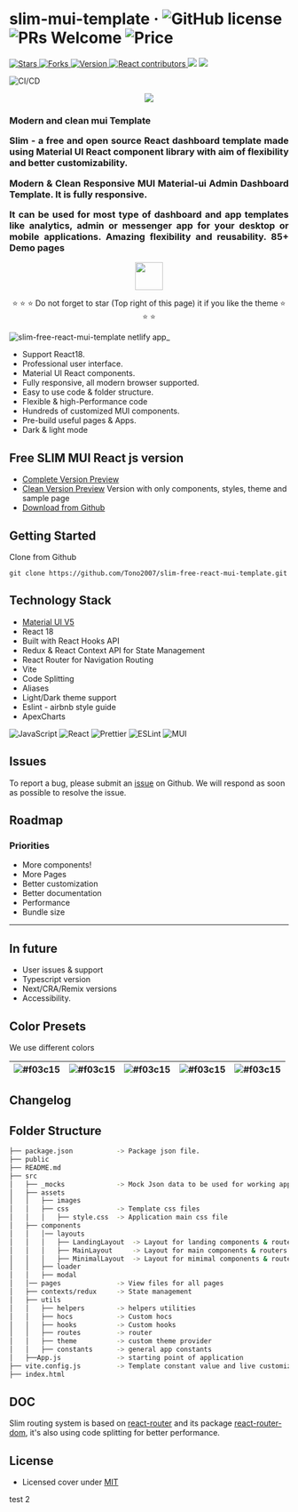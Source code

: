 # slim-mui-template &middot; ![GitHub license](https://img.shields.io/badge/license-MIT-blue.svg) ![PRs Welcome](https://img.shields.io/badge/PRs-welcome-brightgreen.svg) ![Price](https://img.shields.io/badge/price-FREE-0098f7.svg)

<a href="https://github.com/Tono2007/slim-free-react-mui-template/stargazers">
  <img alt="Stars" src="https://img.shields.io/github/stars/Tono2007/slim-free-react-mui-template?style=social">
<a href="https://github.com/Tono2007/slim-free-react-mui-template/forks">
  <img alt="Forks" src="https://img.shields.io/github/forks/Tono2007/slim-free-react-mui-template?style=social">
</a>
<a href="https://github.com/Tono2007/slim-free-react-mui-template/releases">
  <img alt="Version" src="https://img.shields.io/github/package-json/v/Tono2007/slim-free-react-mui-template?filename=complete-template%2Fpackage.json">
</a>
<a href="https://github.com/Tono2007/slim-free-react-mui-template/graphs/contributors">
  <img alt="React contributors" src="https://img.shields.io/github/contributors/Tono2007/slim-free-react-mui-template">
</a>
<a href="https://github.com/Tono2007/slim-free-react-mui-template/releases"><img src="https://img.shields.io/github/release/Tono2007/slim-free-react-mui-template"></a>
<a href="https://github.com/Tono2007/slim-free-react-mui-template/issues"><img src="https://img.shields.io/badge/contributions-welcome-brightgreen.svg?style=flat"></a>

![CI/CD](https://github.com/Tono2007/slim-free-react-mui-template/actions/workflows/pipeline.yml/badge.svg)

<div align="center">
<img src="complete-template//src/assets/images/logo/png/Color_logo_nobg.png" />  
</div>
<h3 align="justify">Modern and clean mui Template

Slim - a free and open source React dashboard template made using Material UI React component library with aim of flexibility and better customizability.

Modern & Clean Responsive MUI Material-ui Admin Dashboard Template. It is fully responsive.

It can be used for most type of dashboard and app templates like analytics, admin or messenger app for your desktop or mobile applications. Amazing flexibility and reusability. **85+** Demo pages </h3>

<div align="center">
<img src="complete-template/src/assets/images/logo/png/Color_logotext_nobg.png"  height="50px"/>  

⭐ ⭐ ⭐ Do not forget to star (Top right of this page) it if you like the theme ⭐ ⭐ ⭐
</div>

![slim-free-react-mui-template netlify app_](https://github.com/Tono2007/slim-free-react-mui-template/assets/35477201/89d5c71f-b25d-4627-83d2-580ff845927d)

-   Support React18.
-   Professional user interface.
-   Material UI React components.
-   Fully responsive, all modern browser supported.
-   Easy to use code & folder structure.
-   Flexible & high-Performance code
-   Hundreds of customized MUI components.
-   Pre-build useful pages & Apps.
-   Dark & light mode

## Free SLIM MUI React js version

-   [Complete Version Preview](https://slim-free-react-mui-template.netlify.app/)
-   [Clean Version Preview](https://slim-free-react-mui-clean-template.netlify.app/)
Version with only components, styles, theme and sample page
-   [Download from Github](https://github.com/Tono2007/slim-free-react-mui-template/releases)

## Getting Started

Clone from Github

```
git clone https://github.com/Tono2007/slim-free-react-mui-template.git
```

## Technology Stack

-   [Material UI V5](https://mui.com/)
-   React 18
-   Built with React Hooks API
-   Redux & React Context API for State Management
-   React Router for Navigation Routing
-   Vite
-   Code Splitting
-   Aliases
-   Light/Dark theme support
-   Eslint - airbnb style guide
-   ApexCharts

![JavaScript](https://img.shields.io/badge/JavaScript-%23323330.svg?style=for-the-badge&logo=Javascript&logoColor=%23F7DF1E)
![React](https://img.shields.io/badge/React-149eca?style=for-the-badge&logo=react&logoColor=fff)
![Prettier](https://img.shields.io/badge/Prettier-crimson?style=for-the-badge&logo=Prettier&logoColor=fff)
![ESLint](https://img.shields.io/badge/ESLint-000?style=for-the-badge&logo=ESLint&logoColor=fff)
![MUI](https://img.shields.io/badge/Material%20UI-007FFF?style=for-the-badge&logo=mui&logoColor=white)

## Issues

To report a bug, please submit an [issue](https://github.com/Tono2007/slim-free-react-mui-template/issues) on Github. We will respond as soon as possible to resolve the issue.

## Roadmap
### Priorities
- More components!
- More Pages
- Better customization
- Better documentation
- Performance
- Bundle size
---
## In future
- User issues & support
- Typescript version
- Next/CRA/Remix versions
- Accessibility.


## Color Presets

We use different colors

| ![#f03c15](https://placehold.it/40/1560BD/1560BD?text=.) | ![#f03c15](https://placehold.it/40/FEC604/FEC604?text=.) | ![#f03c15](https://placehold.it/40/E219D7/E219D7?text=.) | ![#f03c15](https://placehold.it/40/17A3F1/17A3F1?text=.) | ![#f03c15](https://placehold.it/40/F0F2F7/F0F2F7?text=.) |
| -------------------------------------------------------- | -------------------------------------------------------- | -------------------------------------------------------- | -------------------------------------------------------- | -------------------------------------------------------- |

## Changelog

<!-- https://ascii-tree-generator.com/ -->

## Folder Structure

```bash
├── package.json           -> Package json file.
├── public
├── README.md
├── src
│   ├── _mocks             -> Mock Json data to be used for working apps
│   ├── assets
│   │   ├── images
│   │   ├── css            -> Template css files
│   │   │   ├── style.css  -> Application main css file
│   ├── components
│   │   │── layouts
│   │   │   ├── LandingLayout  -> Layout for landing components & routers
│   │   │   ├── MainLayout     -> Layout for main components & routers
│   │   │   ├── MinimalLayout  -> Layout for mimimal components & routers
│   │   ├── loader
│   │   ├── modal
│   │── pages              -> View files for all pages
│   ├── contexts/redux     -> State management
│   ├── utils
│   │   ├── helpers        -> helpers utilities
│   │   ├── hocs           -> Custom hocs
│   │   ├── hooks          -> Custom hooks
│   │   ├── routes         -> router
│   │   ├── theme          -> custom theme provider
│   │   ├── constants      -> general app constants
│   ├──App.js              -> starting point of application
├── vite.config.js         -> Template constant value and live customization
├── index.html
```

## DOC

Slim routing system is based on [react-router](https://reacttraining.com/react-router) and its package [react-router-dom](https://reactrouter.com/en/main), it's also using code splitting for better performance.

## License

-   Licensed cover under [MIT](https://github.com/codedthemes/datta-able-bootstrap-dashboard/blob/master/LICENSE)


test 2